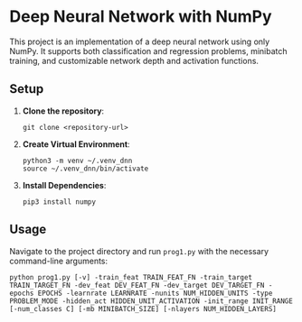 # Deep Neural Network with NumPy

This project is an implementation of a deep neural network using only NumPy. It supports both classification and regression problems, minibatch training, and customizable network depth and activation functions.

## Setup

1. **Clone the repository**:
    ```
    git clone <repository-url>
    ```
2. **Create Virtual Environment**:
    ```
    python3 -m venv ~/.venv_dnn
    source ~/.venv_dnn/bin/activate
    ```
3. **Install Dependencies**:
    ```
    pip3 install numpy
    ```

## Usage

Navigate to the project directory and run `prog1.py` with the necessary command-line arguments:

```
python prog1.py [-v] -train_feat TRAIN_FEAT_FN -train_target TRAIN_TARGET_FN -dev_feat DEV_FEAT_FN -dev_target DEV_TARGET_FN -epochs EPOCHS -learnrate LEARNRATE -nunits NUM_HIDDEN_UNITS -type PROBLEM_MODE -hidden_act HIDDEN_UNIT_ACTIVATION -init_range INIT_RANGE [-num_classes C] [-mb MINIBATCH_SIZE] [-nlayers NUM_HIDDEN_LAYERS]
```
